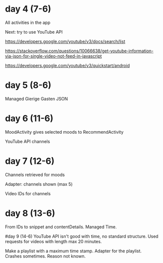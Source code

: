 # day 4 (7-6)
All activities in the app

Next: try to use YouTube API

https://developers.google.com/youtube/v3/docs/search/list

https://stackoverflow.com/questions/10066638/get-youtube-information-via-json-for-single-video-not-feed-in-javascript

https://developers.google.com/youtube/v3/quickstart/android

# day 5 (8-6)
Managed Gierige Gasten JSON

# day 6 (11-6)
MoodActivity gives selected moods to RecommendActivity

YouTube API channels

# day 7 (12-6)
Channels retrieved for moods

Adapter: channels shown (max 5)

Video IDs for channels

# day 8 (13-6)
From IDs to snippet and contentDetails. Managed Time.

#day 9 (14-6)
YouTube API isn't good with time, no standard structure.
Used requests for videos with length max 20 minutes.

Make a playlist with a maximum time stamp. Adapter for the playlist.
Crashes sometimes. Reason not known.
